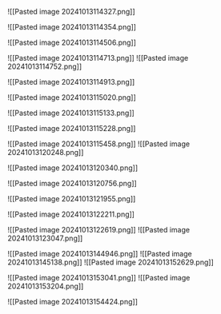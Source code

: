 ![[Pasted image 20241013114327.png]]

![[Pasted image 20241013114354.png]]

![[Pasted image 20241013114506.png]]

![[Pasted image 20241013114713.png]]
![[Pasted image 20241013114752.png]]

![[Pasted image 20241013114913.png]]

![[Pasted image 20241013115020.png]]

![[Pasted image 20241013115133.png]]

![[Pasted image 20241013115228.png]]

![[Pasted image 20241013115458.png]]
![[Pasted image 20241013120248.png]]

![[Pasted image 20241013120340.png]]

![[Pasted image 20241013120756.png]]

![[Pasted image 20241013121955.png]]

![[Pasted image 20241013122211.png]]

![[Pasted image 20241013122619.png]]
![[Pasted image 20241013123047.png]]

  ![[Pasted image 20241013144946.png]]
![[Pasted image 20241013145138.png]]
![[Pasted image 20241013152629.png]]

![[Pasted image 20241013153041.png]]
![[Pasted image 20241013153204.png]]

![[Pasted image 20241013154424.png]]



